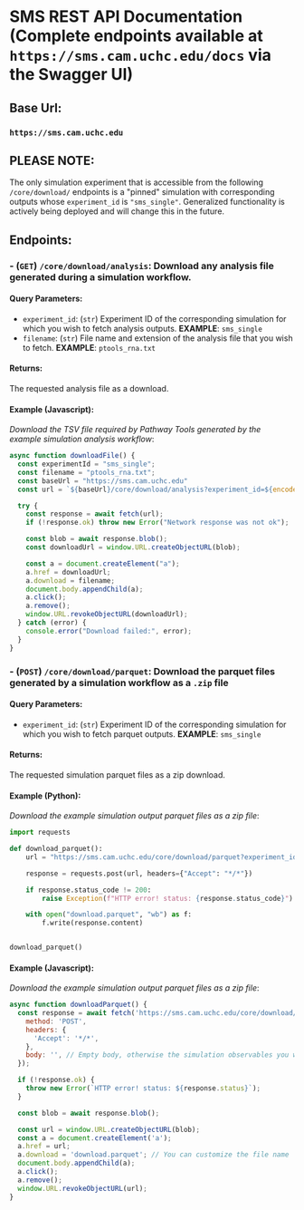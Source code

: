 # SMS REST API Documentation (Complete endpoints available at `https://sms.cam.uchc.edu/docs` via the Swagger UI)

## Base Url:
### `https://sms.cam.uchc.edu`


## PLEASE NOTE:
The only simulation experiment that is accessible from the following `/core/download/` endpoints is
a "pinned" simulation with corresponding outputs whose `experiment_id` is `"sms_single"`. Generalized
functionality is actively being deployed and will change this in the future.

## Endpoints:
### - (`GET`) `/core/download/analysis`: Download any analysis file generated during a simulation workflow.

#### Query Parameters:
- `experiment_id`: (`str`) Experiment ID of the corresponding simulation for which you wish to fetch analysis outputs. **EXAMPLE**: `sms_single`
- `filename`: (`str`) File name and extension of the analysis file that you wish to fetch.  **EXAMPLE**: `ptools_rna.txt`

#### Returns:
The requested analysis file as a download.

#### Example (Javascript):
_Download the TSV file required by Pathway Tools generated by the example simulation analysis workflow_:
```javascript
async function downloadFile() {
  const experimentId = "sms_single";
  const filename = "ptools_rna.txt";
  const baseUrl = "https://sms.cam.uchc.edu"
  const url = `${baseUrl}/core/download/analysis?experiment_id=${encodeURIComponent(experimentId)}&filename=${encodeURIComponent(filename)}`;

  try {
    const response = await fetch(url);
    if (!response.ok) throw new Error("Network response was not ok");

    const blob = await response.blob();
    const downloadUrl = window.URL.createObjectURL(blob);

    const a = document.createElement("a");
    a.href = downloadUrl;
    a.download = filename;
    document.body.appendChild(a);
    a.click();
    a.remove();
    window.URL.revokeObjectURL(downloadUrl);
  } catch (error) {
    console.error("Download failed:", error);
  }
}
```

### - (`POST`) `/core/download/parquet`: Download the parquet files generated by a simulation workflow as a `.zip` file

#### Query Parameters:
- `experiment_id`: (`str`) Experiment ID of the corresponding simulation for which you wish to fetch parquet outputs. **EXAMPLE**: `sms_single`

#### Returns:
The requested simulation parquet files as a zip download.

#### Example (Python):
_Download the example simulation output parquet files as a zip file_:
```python
import requests

def download_parquet():
    url = "https://sms.cam.uchc.edu/core/download/parquet?experiment_id=sms_single"

    response = requests.post(url, headers={"Accept": "*/*"})

    if response.status_code != 200:
        raise Exception(f"HTTP error! status: {response.status_code}")

    with open("download.parquet", "wb") as f:
        f.write(response.content)


download_parquet()
```

#### Example (Javascript):
_Download the example simulation output parquet files as a zip file_:
```javascript
async function downloadParquet() {
  const response = await fetch('https://sms.cam.uchc.edu/core/download/parquet?experiment_id=sms_single', {
    method: 'POST',
    headers: {
      'Accept': '*/*',
    },
    body: '', // Empty body, otherwise the simulation observables you wish to return
  });

  if (!response.ok) {
    throw new Error(`HTTP error! status: ${response.status}`);
  }

  const blob = await response.blob();

  const url = window.URL.createObjectURL(blob);
  const a = document.createElement('a');
  a.href = url;
  a.download = 'download.parquet'; // You can customize the file name
  document.body.appendChild(a);
  a.click();
  a.remove();
  window.URL.revokeObjectURL(url);
}
```
